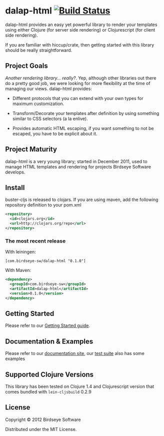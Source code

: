 # dalap-html [![Build Status](https://travis-ci.org/BirdseyeSoftware/dalap-html.png)](https://travis-ci.org/BirdseyeSoftware/dalap-html)

dalap-html provides an easy yet powerful library to render your
templates using either Clojure (for server side rendering) or
Clojurescript (for client side rendering).

If you are familiar with hiccup/crate, then getting started with this
library should be really straightforward.

## Project Goals

_Another rendering library... really?_. Yep, although other libraries
out there do a pretty good job, we were looking for more flexibility
at the time of managing our views. dalap-html provides:

* Different protocols that you can extend with your own types for
  maximum customization.

* Transform/Decorate your templates after definition by using
  something similar to CSS selectors (a la enlive).

* Provides automatic HTML escaping, if you want something to not be
  escaped, you have to be explicit about it.

## Project Maturity

dalap-html is a very young library; started in December 2011, used to
manage HTML templates and rendering for projects Birdseye Software
develops.

## Install

buster-cljs is released to clojars. If you are using maven, add the
following repository definition to your pom.xml

```xml
<repository>
  <id>clojars.org</id>
  <url>http://clojars.org/repo</url>
</repository>
```

### The most recent release

With leiningen:

```
[com.birdseye-sw/dalap-html "0.1.0"]
```

With Maven:

```xml
<dependency>
  <groupId>com.birdseye-sw</groupId>
  <artifactId>dalap-html</artifactId>
  <version>0.1.0</version>
</dependency>
```

## Getting Started

Please refer to our [Getting Started guide][getting_started].

## Documentation & Examples

Please refer to our [documentation site][documentation_site], our
[test suite][test_suite] also has some examples

## Supported Clojure Versions

This library has been tested on Clojure 1.4 and Clojurescript version
that comes bundled with `lein-cljsbuild` 0.2.9

## License

Copyright © 2012 Birdseye Software

Distributed under the MIT License.

[getting_started]:https://birdseye-sw.com/oss/dalap-html/getting_started/
[documentation_site]:https://birdseye-sw.com/oss/dalap-html/
[test_suite]:https://github.com/BirdseyeSoftware/dalap-html/blob/master/test/clj/dalap/test/html_test.clj